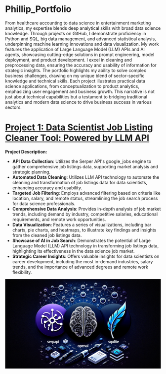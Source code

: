 # Phillip_Portfolio
From healthcare accounting to data science in entertainment marketing analytics, my expertise blends deep analytical skills with broad data science knowledge. Through projects on GitHub, I demonstrate proficiency in Python and SQL, big data management, and advanced statistical analysis, underpinning machine learning innovations and data visualization. My work features the application of Large Language Model (LLM) APIs and AI agents, showcasing cutting-edge solutions in prompt engineering, model deployment, and product development. I excel in cleaning and preprocessing data, ensuring the accuracy and usability of information for strategic insights. The portfolio highlights my ability to solve complex business challenges, drawing on my unique blend of sector-specific knowledge and technical skills. Each project illustrates practical data science applications, from conceptualization to product analytics, emphasizing user engagement and business growth. This narrative is not just about technical capabilities but a testament to bridging traditional analytics and modern data science to drive business success in various sectors.


# [Project 1: Data Scientist Job Listing Cleaner Tool: Powered by LLM API](https://github.com/Prvargas/job-webscraper)
**Project Description:** 
- **API Data Collection**: Utilizes the Serper API's google_jobs engine to gather comprehensive job listings data, supporting market analysis and strategic planning.
- **Automated Data Cleaning**: Utilizes LLM API technology to automate the cleaning and transformation of job listings data for data scientists, enhancing accuracy and usability.
- **Targeted Job Filtering**: Employs advanced filtering based on criteria like location, salary, and remote status, streamlining the job search process for data science professionals.
- **Comprehensive Data Analysis**: Provides in-depth analysis of job market trends, including demand by industry, competitive salaries, educational requirements, and remote work opportunities.
- **Data Visualization**: Features a series of visualizations, including bar charts, pie charts, and heatmaps, to illustrate key findings and insights from the cleaned job listings data.
- **Showcase of AI in Job Search**: Demonstrates the potential of Large Language Model (LLM) API technology in transforming job listings data, highlighting its effectiveness in the data science job market.
- **Strategic Career Insights**: Offers valuable insights for data scientists on career development, including the most in-demand industries, salary trends, and the importance of advanced degrees and remote work flexibility.



![DALL_E](/images/P1_DALL_E.png)




